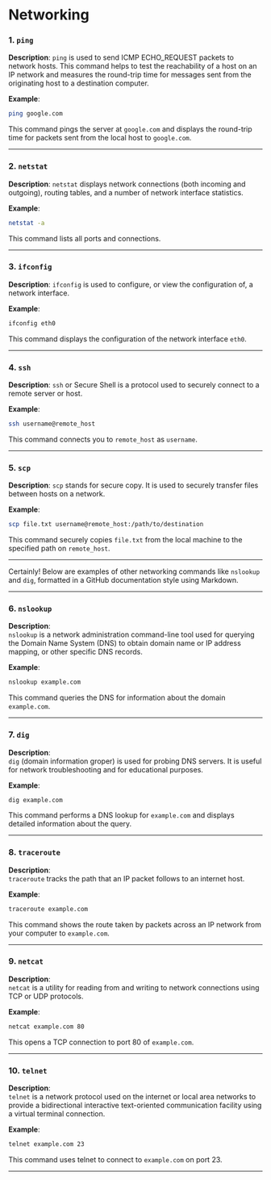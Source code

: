 # Networking
### 1. `ping`

**Description**: 
`ping` is used to send ICMP ECHO_REQUEST packets to network hosts. This command helps to test the reachability of a host on an IP network and measures the round-trip time for messages sent from the originating host to a destination computer.

**Example**:
```bash
ping google.com
```
This command pings the server at `google.com` and displays the round-trip time for packets sent from the local host to `google.com`.

---

### 2. `netstat`

**Description**: 
`netstat` displays network connections (both incoming and outgoing), routing tables, and a number of network interface statistics.

**Example**:
```bash
netstat -a
```
This command lists all ports and connections.

---

### 3. `ifconfig`

**Description**: 
`ifconfig` is used to configure, or view the configuration of, a network interface.

**Example**:
```bash
ifconfig eth0
```
This command displays the configuration of the network interface `eth0`.

---

### 4. `ssh`

**Description**: 
`ssh` or Secure Shell is a protocol used to securely connect to a remote server or host.

**Example**:
```bash
ssh username@remote_host
```
This command connects you to `remote_host` as `username`.

---

### 5. `scp`

**Description**: 
`scp` stands for secure copy. It is used to securely transfer files between hosts on a network.

**Example**:
```bash
scp file.txt username@remote_host:/path/to/destination
```
This command securely copies `file.txt` from the local machine to the specified path on `remote_host`.

---
Certainly! Below are examples of other networking commands like `nslookup` and `dig`, formatted in a GitHub documentation style using Markdown.

---
### 6. `nslookup`

**Description**:  
`nslookup` is a network administration command-line tool used for querying the Domain Name System (DNS) to obtain domain name or IP address mapping, or other specific DNS records.

**Example**:  
```bash
nslookup example.com
```
This command queries the DNS for information about the domain `example.com`.

---

### 7. `dig`

**Description**:  
`dig` (domain information groper) is used for probing DNS servers. It is useful for network troubleshooting and for educational purposes.

**Example**:  
```bash
dig example.com
```
This command performs a DNS lookup for `example.com` and displays detailed information about the query.

---

### 8. `traceroute`

**Description**:  
`traceroute` tracks the path that an IP packet follows to an internet host.

**Example**:  
```bash
traceroute example.com
```
This command shows the route taken by packets across an IP network from your computer to `example.com`.

---

### 9. `netcat`

**Description**:  
`netcat` is a utility for reading from and writing to network connections using TCP or UDP protocols.

**Example**:  
```bash
netcat example.com 80
```
This opens a TCP connection to port 80 of `example.com`.

---

### 10. `telnet`

**Description**:  
`telnet` is a network protocol used on the internet or local area networks to provide a bidirectional interactive text-oriented communication facility using a virtual terminal connection.

**Example**:  
```bash
telnet example.com 23
```
This command uses telnet to connect to `example.com` on port 23.

---

